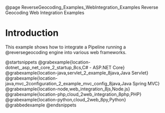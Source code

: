 @page ReverseGeocoding_Examples_WebIntegration_Examples Reverse Geocoding Web Integration Examples

# Introduction

This example shows how to integrate a Pipeline running a @reversegeocoding engine into various web frameworks.

@startsnippets
@grabexample{location-dotnet,_asp_net_core_2_startup_8cs,C# - ASP.NET Core}
@grabexample{location-java,servlet_2_example_8java,Java Servlet}
@grabexample{location-java,mvc_2configuration_2_example_mvc_config_8java,Java Spring MVC}
@grabexample{location-node,web_integration_8js,Node.js}
@grabexample{location-php,cloud_2web_integration_8php,PHP}
@grabexample{location-python,cloud_2web_8py,Python}
@grabbedexample
@endsnippets
